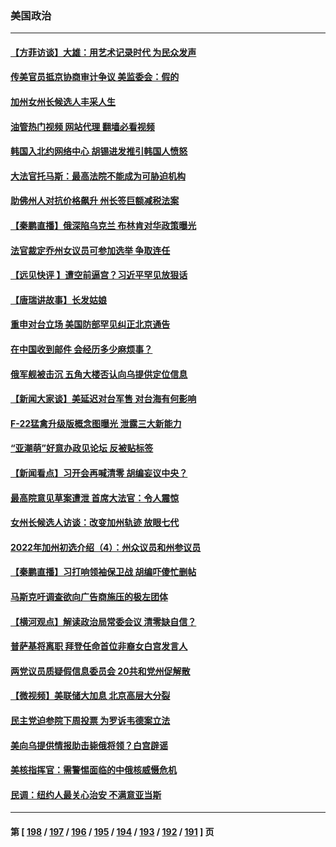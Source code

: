 ### 美国政治
---
#### [【方菲访谈】大雄：用艺术记录时代 为民众发声](../../pages/ncid1078159/n13728995.md?05071245) 
#### [传美官员抵京协商审计争议 美监委会：假的](../../pages/ncid1078159/n13729146.md?05071245) 
#### [加州女州长候选人丰采人生](../../pages/ncid1078159/n13729145.md?05071245) 
#### [油管热门视频 网站代理 翻墙必看视频](http://209.222.30.114:81/youtube.html?05071245)
#### [韩国入北约网络中心 胡锡进发推引韩国人愤怒](../../pages/ncid1078159/n13728936.md?05071245) 
#### [大法官托马斯：最高法院不能成为可胁迫机构](../../pages/ncid1078159/n13729027.md?05071245) 
#### [助佛州人对抗价格飙升 州长签巨额减税法案](../../pages/ncid1078159/n13728979.md?05071245) 
#### [【秦鹏直播】俄深陷乌克兰 布林肯对华政策曝光](../../pages/ncid1078159/n13729024.md?05071245) 
#### [法官裁定乔州女议员可参加选举 争取连任](../../pages/ncid1078159/n13729028.md?05071245) 
#### [【远见快评 】遭空前逼宫？习近平罕见放狠话](../../pages/ncid1078159/n13729030.md?05071245) 
#### [【唐瑞讲故事】长发姑娘](../../pages/ncid1078159/n13729015.md?05071245) 
#### [重申对台立场 美国防部罕见纠正北京通告](../../pages/ncid1078159/n13728959.md?05071245) 
#### [在中国收到邮件 会经历多少麻烦事？](../../pages/ncid1078159/n13728922.md?05071245) 
#### [俄军舰被击沉 五角大楼否认向乌提供定位信息](../../pages/ncid1078159/n13728849.md?05071245) 
#### [【新闻大家谈】美延迟对台军售 对台海有何影响](../../pages/ncid1078159/n13728740.md?05071245) 
#### [F-22猛禽升级版概念图曝光 泄露三大新能力](../../pages/ncid1078159/n13728206.md?05071245) 
#### [“亚潮萌”好意办政见论坛 反被贴标签](../../pages/ncid1078159/n13728437.md?05071245) 
#### [【新闻看点】习开会再喊清零 胡编妄议中央？](../../pages/ncid1078159/n13728063.md?05071245) 
#### [最高院意见草案遭泄 首席大法官：令人震惊](../../pages/ncid1078159/n13728266.md?05071245) 
#### [女州长候选人访谈：改变加州轨迹 放眼七代](../../pages/ncid1078159/n13728290.md?05071245) 
#### [2022年加州初选介绍（4）：州众议员和州参议员](../../pages/ncid1078159/n13728283.md?05071245) 
#### [【秦鹏直播】习打响领袖保卫战 胡编吓傻忙删帖](../../pages/ncid1078159/n13728243.md?05071245) 
#### [马斯克吁调查欲向广告商施压的极左团体](../../pages/ncid1078159/n13728189.md?05071245) 
#### [【横河观点】解读政治局常委会议 清零缺自信？](../../pages/ncid1078159/n13728250.md?05071245) 
#### [普萨基将离职 拜登任命首位非裔女白宫发言人](../../pages/ncid1078159/n13728137.md?05071245) 
#### [两党议员质疑假信息委员会 20共和党州促解散](../../pages/ncid1078159/n13728037.md?05071245) 
#### [【微视频】美联储大加息 北京高层大分裂](../../pages/ncid1078159/n13727958.md?05071245) 
#### [民主党迫参院下周投票 为罗诉韦德案立法](../../pages/ncid1078159/n13728056.md?05071245) 
#### [美向乌提供情报助击毙俄将领？白宫辟谣](../../pages/ncid1078159/n13728069.md?05071245) 
#### [美核指挥官：需警惕面临的中俄核威慑危机](../../pages/ncid1078159/n13727989.md?05071245) 
#### [民调：纽约人最关心治安 不满意亚当斯](../../pages/ncid1078159/n13727583.md?05071245) 

---
#### 第 [ [198](./198.md?05071245) / [197](./197.md?05071245) / [196](./196.md?05071245) / [195](./195.md?05071245) / [194](./194.md?05071245) / [193](./193.md?05071245) / [192](./192.md?05071245) / [191](./191.md?05071245) ] 页
